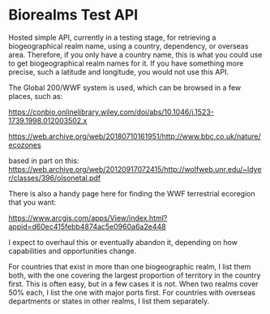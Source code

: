 # Biorealms Test API

Hosted simple API, currently in a testing stage, for retrieving a biogeographical realm name, using a country, dependency, or overseas area. Therefore, if you only have a country name, this is what you could use to get biogeographical realm names for it. If you have something more precise, such a latitude and longitude, you would not use this API.

The Global 200/WWF system is used, which can be browsed in a few places, such as:

https://conbio.onlinelibrary.wiley.com/doi/abs/10.1046/j.1523-1739.1998.012003502.x

https://web.archive.org/web/20180710161951/http://www.bbc.co.uk/nature/ecozones


based in part on this: https://web.archive.org/web/20120917072415/http://wolfweb.unr.edu/~ldyer/classes/396/olsonetal.pdf


There is also a handy page here for finding the WWF terrestrial ecoregion that you want: 

https://www.arcgis.com/apps/View/index.html?appid=d60ec415febb4874ac5e0960a6a2e448

I expect to overhaul this or eventually abandon it, depending on how capabilities and opportunities change.

For countries that exist in more than one biogeographic realm, I list them both, with the one covering the largest proportion of territory in the country first. This is often easy, but in a few cases it is not. When two realms cover 50% each, I list the one with major ports first. For countries with overseas departments or states in other realms, I list them separately.
